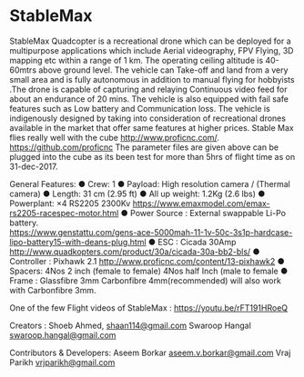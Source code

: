 # StableMax
StableMax Quadcopter is a recreational drone which can be deployed for a multipurpose applications which include Aerial videography, FPV Flying, 3D mapping etc within a range of 1 km. The operating ceiling altitude is 40-60mtrs above ground level. The vehicle can  Take-off and land from a very small area and is fully autonomous in addition to manual flying for hobbyists .The drone is capable of capturing and relaying Continuous video feed  for about an endurance of 20 mins.
The vehicle is also equipped with fail safe features such as Low battery and Communication loss. The vehicle is indigenously designed by taking into consideration of recreational drones available in the market that offer same features at higher prices. 
Stable Max flies really well with the cube http://www.proficnc.com/.  https://github.com/proficnc
The parameter files are given above can be plugged into the cube as its been test for more than 5hrs of flight time as on 31-dec-2017. 

General Features:
●	Crew: 1
●	Payload: High resolution camera / (Thermal camera)
●	Length: 31 cm (2.95 ft)
●	All up weight: 1.2Kg (2.6 lbs)
●	Powerplant: ×4 RS2205 2300Kv https://www.emaxmodel.com/emax-rs2205-racespec-motor.html
●	Power Source : External swappable Li-Po battery.  
https://www.genstattu.com/gens-ace-5000mah-11-1v-50c-3s1p-hardcase-lipo-battery15-with-deans-plug.html
● ESC : Cicada 30Amp  http://www.quadkopters.com/product/30a/cicada-30a-bb2-bls/
● Controller : Pixhawk 2.1 http://www.proficnc.com/content/13-pixhawk2
● Spacers: 4Nos 2 inch (female to female)
           4Nos half Inch (male to female
● Frame : Glassfibre 3mm 
          Carbonfibre 4mm(recommended)
          will also work with Carbonfibre 3mm.
          
One of the few Flight videos of StableMax : https://youtu.be/rFT191HRoeQ

Creators :
Shoeb Ahmed, <shaan114@gmail.com>
Swaroop Hangal <swaroop.hangal@gmail.com>

Contributors & Developers:
Aseem Borkar <aseem.v.borkar@gmail.com> 
Vraj Parikh <vrjparikh@gmail.com>
